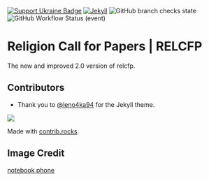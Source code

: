 [![Support Ukraine Badge](https://bit.ly/support-ukraine-now)](https://github.com/support-ukraine/support-ukraine) [![Jekyll](https://img.shields.io/badge/built%20for-Jekyll-red.svg)](https://jekyllrb.com/) ![GitHub branch checks state](https://img.shields.io/github/checks-status/adamdjbrett/relcfp/main) ![GitHub Workflow Status (event)](https://img.shields.io/github/workflow/status/adamdjbrett/relcfp/cronjob.yml?event=push)

# Religion Call for Papers | RELCFP
The new and improved 2.0 version of relcfp.

## Contributors
* Thank you to [@leno4ka94](https://github.com/leno4ka94) for the Jekyll theme.

<a href="https://github.com/adamdjbrett/relcfp/graphs/contributors">
  <img src="https://contrib.rocks/image?repo=adamdjbrett/relcfp" />
</a>

Made with [contrib.rocks](https://contrib.rocks).

## Image Credit
[notebook phone](https://pixabay.com/images/id-2846221/)
